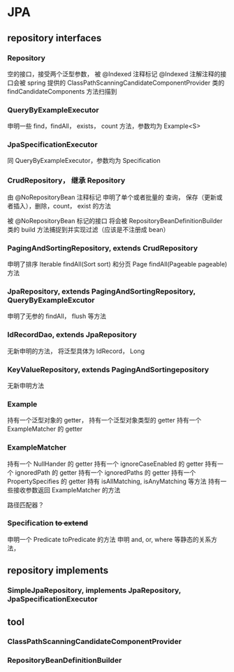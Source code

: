 # JPA
## repository interfaces

### Repository
空的接口，接受两个泛型参数， 被 @Indexed 注释标记
@Indexed 注解注释的接口会被 spring 提供的 ClassPathScanningCandidateComponentProvider 类的 findCandidateComponents 方法扫描到

### QueryByExampleExecutor 
申明一些 find，findAll， exists， count 方法，参数均为 Example\<S>

### JpaSpecificationExecutor
同 QueryByExampleExecutor，参数均为 Specification<T>

### CrudRepository， 继承 Repository
由 @NoRepositoryBean 注释标记
申明了单个或者批量的 查询， 保存（更新或者插入），删除，count， exist 的方法

被 @NoRepositoryBean 标记的接口 将会被 RepositoryBeanDefinitionBuilder 类的 build 方法捕捉到并实现过滤（应该是不注册成 bean）

### PagingAndSortingRepository, extends CrudRepository
申明了排序 Iterable<T> findAll(Sort sort) 和分页 Page<T> findAll(Pageable pageable) 方法

### JpaRepository, extends PagingAndSortingRepository, QueryByExampleExcutor
申明了无参的 findAll， flush 等方法

### IdRecordDao, extends JpaRepository
无新申明的方法，
将泛型具体为 IdRecord， Long

### KeyValueRepository, extends PagingAndSortingepository
无新申明方法

### Example
持有一个泛型对象的 getter，
持有一个泛型对象类型的 getter
持有一个 ExampleMatcher 的 getter

### ExampleMatcher
持有一个 NullHander 的 getter
持有一个 ignoreCaseEnabled 的 getter
持有一个 ignoredPath 的 getter
持有一个 ignoredPaths 的 getter
持有一个 PropertySpecifies 的 getter
持有 isAllMatching, isAnyMatching 等方法
持有一些接收参数返回 ExampleMatcher 的方法

路径匹配器？

### Specification <S>to extend</S>
申明一个 Predicate toPredicate 的方法
申明 and, or, where 等静态的关系方法，

## repository implements
### SimpleJpaRepository, implements JpaRepository, JpaSpecificationExecutor

## tool
### ClassPathScanningCandidateComponentProvider

### RepositoryBeanDefinitionBuilder


